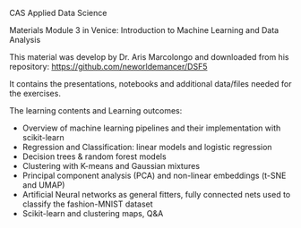 CAS Applied Data Science

Materials Module 3 in Venice: Introduction to Machine Learning and Data Analysis

This material was develop by Dr. Aris Marcolongo and downloaded from his repository:
https://github.com/neworldemancer/DSF5

It contains the presentations, notebooks and additional data/files  needed for the exercises.

The learning contents and Learning outcomes:

* Overview of machine learning pipelines and their implementation with scikit-learn
* Regression and Classification: linear models and logistic regression
* Decision trees & random forest models
* Clustering with K-means and Gaussian mixtures
* Principal component analysis (PCA) and non-linear embeddings (t-SNE and UMAP)
* Artificial Neural networks as general fitters, fully connected nets used to classify the fashion-MNIST dataset
* Scikit-learn and clustering maps, Q&A


